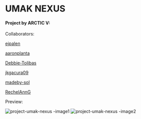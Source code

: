 # UMAK NEXUS
#### Project by ARCTIC V:

Collaborators:

[ejpalen](https://github.com/ejpalen)

[aaronplanta](https://github.com/aaronplanta)

[Debbie-Tolibas](https://github.com/Debbie-Tolibas)

[jkgacura09](https://github.com/jkgacura09)

[madeby-sol](https://github.com/madeby-sol)

[RechelAnnG](https://github.com/RechelAnnG)

Preview:

![project-umak-nexus -image1](https://github.com/ejpalen/umak-nexus/assets/92970626/98106d5e-e190-42e6-9f58-5c2e7d83dd35)
![project-umak-nexus -image2](https://github.com/ejpalen/umak-nexus/assets/92970626/2aaab9ca-d70c-4ae6-898f-2c94d8a53293)
